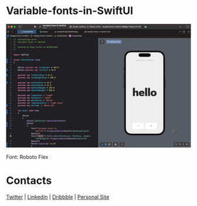 # Variable-fonts-in-SwiftUI

<img src="demo.gif" width="800">

Font: Roboto Flex

# Contacts
[Twitter](https://www.twitter.com/volorf) | [Linkedin](https://www.linkedin.com/in/oleg-frolov-6a6a4752/) | [Dribbble](https://dribbble.com/Volorf) | [Personal Site](https://olegfrolov.design/)
